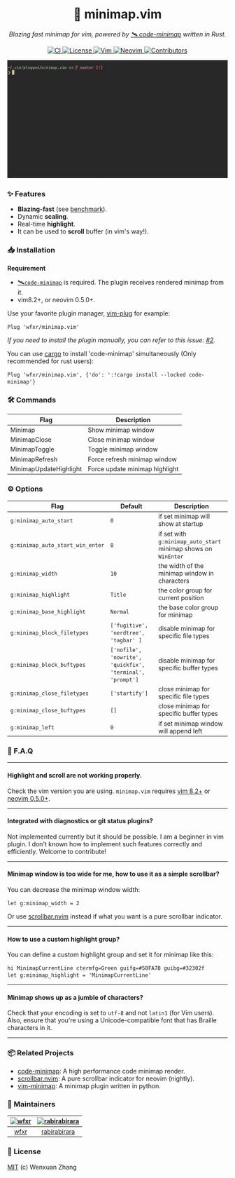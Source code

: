 <h1 align="center">📡 minimap.vim</h1>
<p align="center">
    <em>Blazing fast minimap for vim, powered by <a href="https://github.com/wfxr/code-minimap">🛰 code-minimap</a> written in Rust.</em>
</p>

<p align="center">
    <a href="https://github.com/wfxr/minimap.vim/actions?query=workflow%3Aci">
        <img src="https://github.com/wfxr/minimap.vim/workflows/CI/badge.svg" alt="CI"/>
    </a>
    <a href="https://wfxr.mit-license.org/2020">
        <img src="https://img.shields.io/badge/license-MIT-blue.svg" alt="License"/>
    </a>
    <a href="https://github.com/vim/vim">
        <img src="https://img.shields.io/badge/vim-8.2+-yellow.svg" alt="Vim"/>
    </a>
    <a href="https://github.com/neovim/neovim">
        <img src="https://img.shields.io/badge/nvim-0.5.0+-yellow.svg" alt="Neovim"/>
    </a>
    <a href="https://github.com/wfxr/minimap.vim/graphs/contributors">
        <img src="https://img.shields.io/github/contributors/wfxr/minimap.vim" alt="Contributors"/>
    </a>
</p>

![screenshot](https://raw.githubusercontent.com/wfxr/i/master/minimap-vim.gif)

### ✨ Features

* **Blazing-fast** (see [benchmark](https://github.com/wfxr/code-minimap#benchmark)).
* Dynamic **scaling**.
* Real-time **highlight**.
* It can be used to **scroll** buffer (in vim's way!).

### 📥 Installation

**Requirement**

- [🛰`code-minimap`](https://github.com/wfxr/code-minimap) is required. The plugin receives rendered minimap from it.
- vim8.2+, or neovim 0.5.0+.

Use your favorite plugin manager, [vim-plug](https://github.com/junegunn/vim-plug) for example:

```vim
Plug 'wfxr/minimap.vim'
```

*If you need to install the plugin manually, you can refer to this issue: [#2](https://github.com/wfxr/minimap.vim/issues/2).*

You can use [cargo](https://github.com/rust-lang/cargo) to install 'code-minimap' simultaneously (Only recommended for rust users):

```vim
Plug 'wfxr/minimap.vim', {'do': ':!cargo install --locked code-minimap'}
```

### 🛠  Commands

| Flag                   | Description                    |
|------------------------|--------------------------------|
| Minimap                | Show minimap window            |
| MinimapClose           | Close minimap window           |
| MinimapToggle          | Toggle minimap window          |
| MinimapRefresh         | Force refresh minimap window   |
| MinimapUpdateHighlight | Force update minimap highlight |

### ⚙  Options

| Flag                             | Default                                                   | Description                                                    |
|----------------------------------|-----------------------------------------------------------|----------------------------------------------------------------|
| `g:minimap_auto_start`           | `0`                                                       | if set minimap will show at startup                            |
| `g:minimap_auto_start_win_enter` | `0`                                                       | if set with `g:minimap_auto_start` minimap shows on `WinEnter` |
| `g:minimap_width`                | `10`                                                      | the width of the minimap window in characters                  |
| `g:minimap_highlight`            | `Title`                                                   | the color group for current position                           |
| `g:minimap_base_highlight`       | `Normal`                                                  | the base color group for minimap                               |
| `g:minimap_block_filetypes`      | `['fugitive', 'nerdtree', 'tagbar' ]`                     | disable minimap for specific file types                        |
| `g:minimap_block_buftypes`       | `['nofile', 'nowrite', 'quickfix', 'terminal', 'prompt']` | disable minimap for specific buffer types                      |
| `g:minimap_close_filetypes`      | `['startify']`                                            | close minimap for specific file types                          |
| `g:minimap_close_buftypes`       | `[]`                                                      | close minimap for specific buffer types                        |
| `g:minimap_left`                 | `0`                                                       | if set minimap window will append left                         |

### 💬 F.A.Q

---
#### Highlight and scroll are not working properly.

Check the vim version you are using. `minimap.vim` requires [vim 8.2+](https://github.com/wfxr/minimap.vim/issues/5) or [neovim 0.5.0+](https://github.com/wfxr/minimap.vim/issues/4).

---
#### Integrated with diagnostics or git status plugins?

Not implemented currently but it should be possible. I am a beginner in vim plugin.
I don't known how to implement such features correctly and efficiently.
Welcome to contribute!

---
#### Minimap window is too wide for me, how to use it as a simple scrollbar?

You can decrease the minimap window width:
```vim
let g:minimap_width = 2
```
Or use [scrollbar.nvim](https://github.com/Xuyuanp/scrollbar.nvim) instead if what you want
is a pure scrollbar indicator.

---
#### How to use a custom highlight group?

You can define a custom highlight group and set it for minimap like this:
```vim
hi MinimapCurrentLine ctermfg=Green guifg=#50FA7B guibg=#32302f
let g:minimap_highlight = 'MinimapCurrentLine'
```

---
#### Minimap shows up as a jumble of characters?

Check that your encoding is set to `utf-8` and not `latin1` (for Vim users).
Also, ensure that you're using a Unicode-compatible font that has Braille characters in it.

---

### 📦 Related Projects

* [code-minimap](https://github.com/wfxr/code-minimap): A high performance code minimap render.
* [scrollbar.nvim](https://github.com/Xuyuanp/scrollbar.nvim): A pure scrollbar indicator for neovim (nightly).
* [vim-minimap](https://github.com/severin-lemaignan/vim-minimap): A minimap plugin written in python.

### 🌼 Maintainers

| [![wfxr](https://avatars1.githubusercontent.com/u/6105425?s=72)](https://github.com/wfxr) | [![rabirabirara](https://avatars1.githubusercontent.com/u/59306451?s=72)](https://github.com/rabirabirara) |
| :---:                                                                                     | :---:                                                                                                      |
| [wfxr](https://github.com/wfxr)                                                           | [rabirabirara](https://github.com/rabirabirara)                                                            |

### 📃 License

[MIT](https://wfxr.mit-license.org/2020) (c) Wenxuan Zhang
